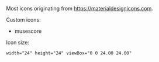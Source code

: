 Most icons originating from https://materialdesignicons.com.

Custom icons:

* musescore

Icon size:

```
width="24" height="24" viewBox="0 0 24.00 24.00"
```